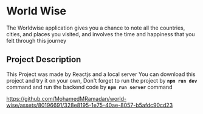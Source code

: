 # World Wise
The Worldwise application gives you a chance to note all the countries, cities, and places you visited, and involves the time and happiness that you felt through this journey

## Project Description

This Project was made by Reactjs and a local server
You can download this project and try it on your own, Don't forget to run the project by **```npm run dev```** command
 and run the backend code by **```npm run server```** command


https://github.com/MohamedMRamadan/world-wise/assets/80196691/328e8195-1e75-40ae-8057-b5afdc90cd23

